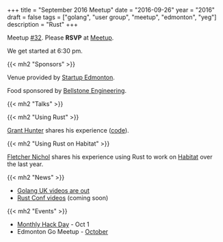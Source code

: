 +++
title = "September 2016 Meetup"
date = "2016-09-26"
year = "2016"
draft = false
tags = ["golang", "user group", "meetup", "edmonton", "yeg"]
description = "Rust"
+++

Meetup [#32](https://github.com/edmontongo/presentations/issues/49). Please **RSVP** at [Meetup](https://www.meetup.com/startupedmonton/events/jptkwlyvmbjc/).

We get started at 6:30 pm.

{{< mh2 "Sponsors" >}}

Venue provided by [Startup Edmonton](https://www.startupedmonton.com/).

Food sponsored by [Bellstone Engineering](https://bellstone.ca/).

{{< mh2 "Talks" >}}

{{< mh2 "Using Rust" >}}

[Grant Hunter](https://github.com/grantdhunter) shares his experience ([code](https://github.com/grantdhunter/grafanotate)).

{{< mh2 "Using Rust on Habitat" >}}

[Fletcher Nichol](https://github.com/fnichol) shares his experience using Rust to work on [Habitat](https://www.habitat.sh/) over the last year.

{{< mh2 "News" >}}

- [Golang UK videos are out](https://www.youtube.com/playlist?list=PLDWZ5uzn69eyh791ZTkEA9OaTxVpGY8_g)
- [Rust Conf videos](http://confreaks.tv/events/rustconf2016) (coming soon)

{{< mh2 "Events" >}}

- [Monthly Hack Day](https://www.meetup.com/startupedmonton/events/234109381/) - Oct 1
- Edmonton Go Meetup - [October](/meetup/2016-10/)
